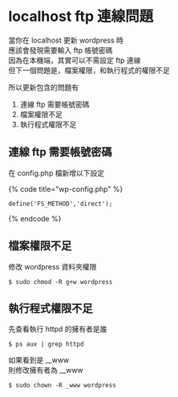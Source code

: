 # localhost ftp 連線問題

當你在 localhost 更新 wordpress 時  
應該會發現需要輸入 ftp 帳號密碼  
因為在本機端，其實可以不需設定 ftp 連線  
但下一個問題是，檔案權限，和執行程式的權限不足

所以更新包含的問題有

1. 連線 ftp 需要帳號密碼
2. 檔案權限不足
3. 執行程式權限不足

## 連線 ftp 需要帳號密碼

在 config.php 檔新增以下設定

{% code title="wp-config.php" %}
```text
define('FS_METHOD','direct');
```
{% endcode %}

## 檔案權限不足

修改 wordpress 資料夾權限

`$ sudo chmod -R g+w wordpress`

## 執行程式權限不足

先查看執行 httpd 的擁有者是誰

`$ ps aux | grep httpd`

如果看到是 \__www  
則修改擁有者為 \__www

`$ sudo chown -R _www wordpress`



